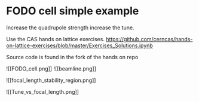 # FODO cell simple example

Increase the quadrupole strength increase the tune.

Use the CAS hands on lattice exercises. https://github.com/cerncas/hands-on-lattice-exercises/blob/master/Exercises_Solutions.ipynb

Source code is found in the fork of the hands on repo

![[FODO_cell.png]]
![[beamline.png]]

![[focal_length_stability_region.png]]



![[Tune_vs_focal_length.png]]